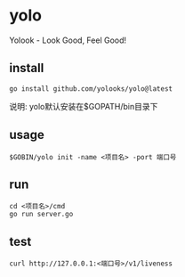 # yolo

Yolook - Look Good, Feel Good!

## install

```
go install github.com/yolooks/yolo@latest
```
说明: yolo默认安装在$GOPATH/bin目录下

## usage

```
$GOBIN/yolo init -name <项目名> -port 端口号
```

## run

```
cd <项目名>/cmd
go run server.go
```

## test

```
curl http://127.0.0.1:<端口号>/v1/liveness
```
